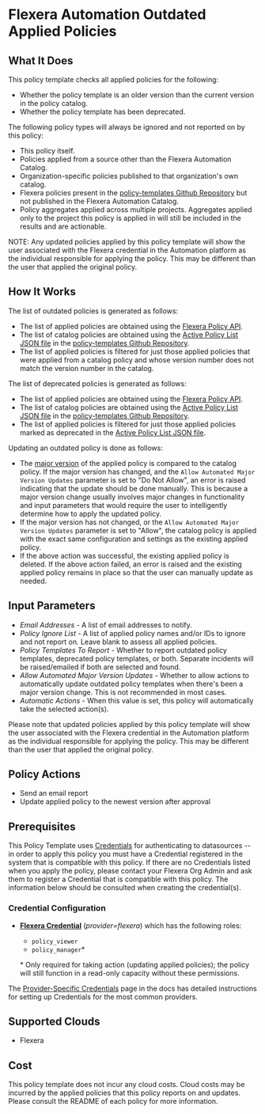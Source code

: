 # Flexera Automation Outdated Applied Policies

## What It Does

This policy template checks all applied policies for the following:

- Whether the policy template is an older version than the current version in the policy catalog.
- Whether the policy template has been deprecated.

The following policy types will always be ignored and not reported on by this policy:

- This policy itself.
- Policies applied from a source other than the Flexera Automation Catalog.
- Organization-specific policies published to that organization's own catalog.
- Flexera policies present in the [policy-templates Github Repository](https://github.com/flexera-public/policy_templates) but not published in the Flexera Automation Catalog.
- Policy aggregates applied across multiple projects. Aggregates applied only to the project this policy is applied in will still be included in the results and are actionable.

NOTE: Any updated policies applied by this policy template will show the user associated with the Flexera credential in the Automation platform as the individual responsible for applying the policy. This may be different than the user that applied the original policy.

## How It Works

The list of outdated policies is generated as follows:

- The list of applied policies are obtained using the [Flexera Policy API](https://reference.rightscale.com/governance-policies/).
- The list of catalog policies are obtained using the [Active Policy List JSON file](https://github.com/flexera-public/policy_templates/blob/master/data/active_policy_list/active_policy_list.json) in the [policy-templates Github Repository](https://github.com/flexera-public/policy_templates).
- The list of applied policies is filtered for just those applied policies that were applied from a catalog policy and whose version number does not match the version number in the catalog.

The list of deprecated policies is generated as follows:

- The list of applied policies are obtained using the [Flexera Policy API](https://reference.rightscale.com/governance-policies/).
- The list of catalog policies are obtained using the [Active Policy List JSON file](https://github.com/flexera-public/policy_templates/blob/master/data/active_policy_list/active_policy_list.json) in the [policy-templates Github Repository](https://github.com/flexera-public/policy_templates).
- The list of applied policies is filtered for just those applied policies marked as deprecated in the [Active Policy List JSON file](https://github.com/flexera-public/policy_templates/blob/master/data/active_policy_list/active_policy_list.json).

Updating an outdated policy is done as follows:

- The [major version](https://semver.org/) of the applied policy is compared to the catalog policy. If the major version has changed, and the `Allow Automated Major Version Updates` parameter is set to "Do Not Allow", an error is raised indicating that the update should be done manually. This is because a major version change usually involves major changes in functionality and input parameters that would require the user to intelligently determine how to apply the updated policy.
- If the major version has not changed, or the `Allow Automated Major Version Updates` parameter is set to "Allow", the catalog policy is applied with the exact same configuration and settings as the existing applied policy.
- If the above action was successful, the existing applied policy is deleted. If the above action failed, an error is raised and the existing applied policy remains in place so that the user can manually update as needed.

## Input Parameters

- *Email Addresses* - A list of email addresses to notify.
- *Policy Ignore List* - A list of applied policy names and/or IDs to ignore and not report on. Leave blank to assess all applied policies.
- *Policy Templates To Report* - Whether to report outdated policy templates, deprecated policy templates, or both. Separate incidents will be raised/emailed if both are selected and found.
- *Allow Automated Major Version Updates* - Whether to allow actions to automatically update outdated policy templates when there's been a major version change. This is not recommended in most cases.
- *Automatic Actions* - When this value is set, this policy will automatically take the selected action(s).

Please note that updated policies applied by this policy template will show the user associated with the Flexera credential in the Automation platform as the individual responsible for applying the policy. This may be different than the user that applied the original policy.

## Policy Actions

- Send an email report
- Update applied policy to the newest version after approval

## Prerequisites

This Policy Template uses [Credentials](https://docs.flexera.com/flexera/EN/Automation/ManagingCredentialsExternal.htm) for authenticating to datasources -- in order to apply this policy you must have a Credential registered in the system that is compatible with this policy. If there are no Credentials listed when you apply the policy, please contact your Flexera Org Admin and ask them to register a Credential that is compatible with this policy. The information below should be consulted when creating the credential(s).

### Credential Configuration

- [**Flexera Credential**](https://docs.flexera.com/flexera/EN/Automation/ProviderCredentials.htm) (*provider=flexera*) which has the following roles:
  - `policy_viewer`
  - `policy_manager`*

  \* Only required for taking action (updating applied policies); the policy will still function in a read-only capacity without these permissions.

The [Provider-Specific Credentials](https://docs.flexera.com/flexera/EN/Automation/ProviderCredentials.htm) page in the docs has detailed instructions for setting up Credentials for the most common providers.

## Supported Clouds

- Flexera

## Cost

This policy template does not incur any cloud costs. Cloud costs may be incurred by the applied policies that this policy reports on and updates. Please consult the README of each policy for more information.
